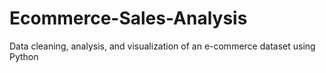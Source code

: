 # Ecommerce-Sales-Analysis
Data cleaning, analysis, and visualization of an e-commerce dataset using Python
